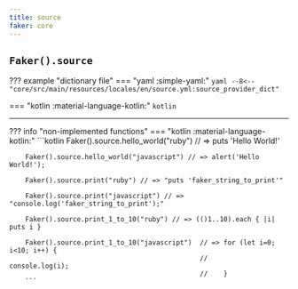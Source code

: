 ```yaml
---
title: source
faker: core
---
```


## `Faker().source`

??? example "dictionary file"
    === "yaml :simple-yaml:"
        ```yaml
        --8<-- "core/src/main/resources/locales/en/source.yml:source_provider_dict"
        ```

=== "kotlin :material-language-kotlin:"
    ```kotlin
    ```

---

??? info "non-implemented functions"
    === "kotlin :material-language-kotlin:"
        ```kotlin
        Faker().source.hello_world("ruby") // => puts 'Hello World!'

        Faker().source.hello_world("javascript") // => alert('Hello World!');

        Faker().source.print("ruby") // => "puts 'faker_string_to_print'"

        Faker().source.print("javascript") // => "console.log('faker_string_to_print');"

        Faker().source.print_1_to_10("ruby") // => (()1..10).each { |i| puts i }

        Faker().source.print_1_to_10("javascript")  // => for (let i=0; i<10; i++) {
                                                    //        console.log(i);
                                                    //    }
        ```
